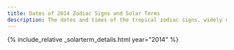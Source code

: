 ```yaml
---
title: Dates of 2014 Zodiac Signs and Solar Terms
description: The dates and times of the tropical zodiac signs, widely used in western astrology, and solar terms of year 2014
---
```

{% include_relative _solarterm_details.html year="2014" %}
